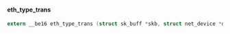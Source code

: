 

#### eth_type_trans

```c
extern __be16 eth_type_trans (struct sk_buff *skb, struct net_device *dev);
```